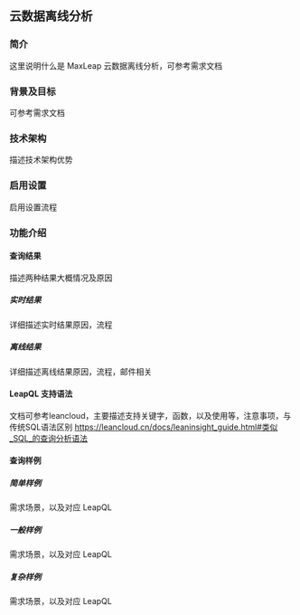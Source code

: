 ## 云数据离线分析

### 简介
这里说明什么是 MaxLeap 云数据离线分析，可参考需求文档
### 背景及目标
可参考需求文档
### 技术架构
描述技术架构优势
### 启用设置
启用设置流程

### 功能介绍

#### 查询结果
描述两种结果大概情况及原因
##### 实时结果
详细描述实时结果原因，流程
##### 离线结果
详细描述离线结果原因，流程，邮件相关

#### LeapQL 支持语法
文档可参考leancloud，主要描述支持关键字，函数，以及使用等，注意事项，与传统SQL语法区别
https://leancloud.cn/docs/leaninsight_guide.html#类似_SQL_的查询分析语法

#### 查询样例
##### 简单样例
需求场景，以及对应 LeapQL

##### 一般样例
需求场景，以及对应 LeapQL

##### 复杂样例

需求场景，以及对应 LeapQL
